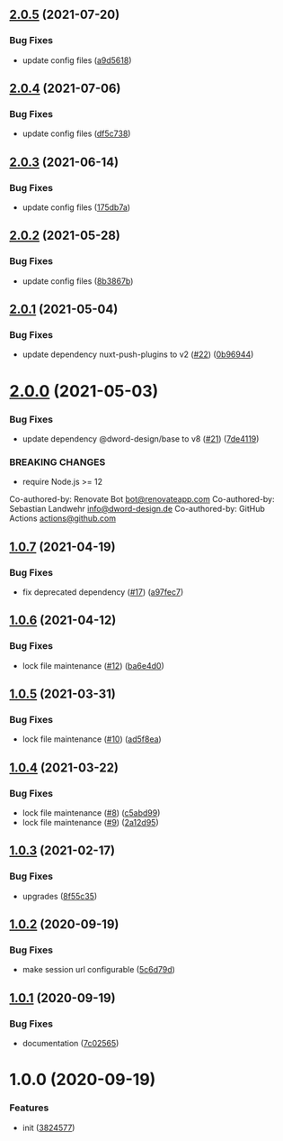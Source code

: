 ## [2.0.5](https://github.com/dword-design/nuxt-chargebee/compare/v2.0.4...v2.0.5) (2021-07-20)


### Bug Fixes

* update config files ([a9d5618](https://github.com/dword-design/nuxt-chargebee/commit/a9d5618b1e93dd4580f9d29c95158e6afa622377))

## [2.0.4](https://github.com/dword-design/nuxt-chargebee/compare/v2.0.3...v2.0.4) (2021-07-06)


### Bug Fixes

* update config files ([df5c738](https://github.com/dword-design/nuxt-chargebee/commit/df5c738af205ec0d3d9e329d3fcb75d748788c40))

## [2.0.3](https://github.com/dword-design/nuxt-chargebee/compare/v2.0.2...v2.0.3) (2021-06-14)


### Bug Fixes

* update config files ([175db7a](https://github.com/dword-design/nuxt-chargebee/commit/175db7a7cf1162d5ca744d9f81488408c9fc3ed1))

## [2.0.2](https://github.com/dword-design/nuxt-chargebee/compare/v2.0.1...v2.0.2) (2021-05-28)


### Bug Fixes

* update config files ([8b3867b](https://github.com/dword-design/nuxt-chargebee/commit/8b3867bdc6cd02ee2c3f35962f48ddf61efca595))

## [2.0.1](https://github.com/dword-design/nuxt-chargebee/compare/v2.0.0...v2.0.1) (2021-05-04)


### Bug Fixes

* update dependency nuxt-push-plugins to v2 ([#22](https://github.com/dword-design/nuxt-chargebee/issues/22)) ([0b96944](https://github.com/dword-design/nuxt-chargebee/commit/0b96944b516f73e36eb6909e1603e88a5412f5b8))

# [2.0.0](https://github.com/dword-design/nuxt-chargebee/compare/v1.0.7...v2.0.0) (2021-05-03)


### Bug Fixes

* update dependency @dword-design/base to v8 ([#21](https://github.com/dword-design/nuxt-chargebee/issues/21)) ([7de4119](https://github.com/dword-design/nuxt-chargebee/commit/7de4119bd9852e3678727b2140dacbe8a6b0e774))


### BREAKING CHANGES

* require Node.js >= 12

Co-authored-by: Renovate Bot <bot@renovateapp.com>
Co-authored-by: Sebastian Landwehr <info@dword-design.de>
Co-authored-by: GitHub Actions <actions@github.com>

## [1.0.7](https://github.com/dword-design/nuxt-chargebee/compare/v1.0.6...v1.0.7) (2021-04-19)


### Bug Fixes

* fix deprecated dependency ([#17](https://github.com/dword-design/nuxt-chargebee/issues/17)) ([a97fec7](https://github.com/dword-design/nuxt-chargebee/commit/a97fec797eb28cbfbce21a4428d1223437197172))

## [1.0.6](https://github.com/dword-design/nuxt-chargebee/compare/v1.0.5...v1.0.6) (2021-04-12)


### Bug Fixes

* lock file maintenance ([#12](https://github.com/dword-design/nuxt-chargebee/issues/12)) ([ba6e4d0](https://github.com/dword-design/nuxt-chargebee/commit/ba6e4d05daeff978385735528affca7d5c3bd4ed))

## [1.0.5](https://github.com/dword-design/nuxt-chargebee/compare/v1.0.4...v1.0.5) (2021-03-31)


### Bug Fixes

* lock file maintenance ([#10](https://github.com/dword-design/nuxt-chargebee/issues/10)) ([ad5f8ea](https://github.com/dword-design/nuxt-chargebee/commit/ad5f8eaea659ae099d81e96924c70eae29b57606))

## [1.0.4](https://github.com/dword-design/nuxt-chargebee/compare/v1.0.3...v1.0.4) (2021-03-22)


### Bug Fixes

* lock file maintenance ([#8](https://github.com/dword-design/nuxt-chargebee/issues/8)) ([c5abd99](https://github.com/dword-design/nuxt-chargebee/commit/c5abd9986d978d8997fea6f455942c648211387b))
* lock file maintenance ([#9](https://github.com/dword-design/nuxt-chargebee/issues/9)) ([2a12d95](https://github.com/dword-design/nuxt-chargebee/commit/2a12d9559feb72027d86b852cf43610b58dac5c6))

## [1.0.3](https://github.com/dword-design/nuxt-chargebee/compare/v1.0.2...v1.0.3) (2021-02-17)


### Bug Fixes

* upgrades ([8f55c35](https://github.com/dword-design/nuxt-chargebee/commit/8f55c355063b21dd9d3730356b7a2e01939ac6be))

## [1.0.2](https://github.com/dword-design/nuxt-chargebee/compare/v1.0.1...v1.0.2) (2020-09-19)


### Bug Fixes

* make session url configurable ([5c6d79d](https://github.com/dword-design/nuxt-chargebee/commit/5c6d79d6d237c35ca1e42f05a4f716a88bb28f32))

## [1.0.1](https://github.com/dword-design/nuxt-chargebee/compare/v1.0.0...v1.0.1) (2020-09-19)


### Bug Fixes

* documentation ([7c02565](https://github.com/dword-design/nuxt-chargebee/commit/7c02565c7fc327c1fa9bab90f4c3c1f32f61414c))

# 1.0.0 (2020-09-19)


### Features

* init ([3824577](https://github.com/dword-design/nuxt-chargebee/commit/382457704bc743659b6c5a983c3e7b04b382a769))
